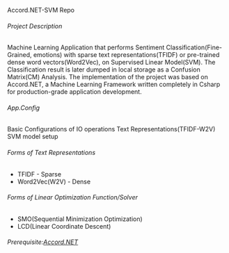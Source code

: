 Accord.NET-SVM Repo

###### Project Description

Machine Learning Application that performs Sentiment Classification(Fine-Grained, emotions)
with sparse text representations(TFIDF) or pre-trained dense word vectors(Word2Vec),
on Supervised Linear Model(SVM). The Classification result is later dumped
in local storage as a Confusion Matrix(CM) Analysis. The implementation of the project 
was based on Accord.NET, a Machine Learning Framework written completely in Csharp for
production-grade application development.

###### App.Config
Basic Configurations of IO operations
Text Representations(TFIDF-W2V)
SVM model setup

###### Forms of Text Representations
* TFIDF - Sparse
* Word2Vec(W2V) - Dense

###### Forms of Linear Optimization Function/Solver
* SMO(Sequential Minimization Optimization)
* LCD(Linear Coordinate Descent)

###### Prerequisite:[Accord.NET](http://accord-framework.net/)
